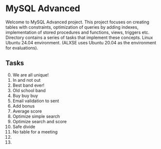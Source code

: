 # MySQL Advanced

Welcome to MySQL Advanced project. This project focuses on creating tables with constraints, optimization of queries by adding indexes, implementation of stored procedures and functions, views, triggers etc. Directory contains a series of tasks that implement these concepts. Linux Ubuntu 24.04 environment. (ALXSE uses Ubuntu 20.04 as the environment for evaluations).


## Tasks

0. We are all unique!
1. In and not out
2. Best band ever!
3. Old school band
4. Buy buy buy
5. Email validation to sent
6. Add bonus
7. Average score
8. Optimize simple search
9. Optimize search and score
10. Safe divide
11. No table for a meeting
12. 
13.
